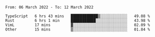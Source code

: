 <!--START_SECTION:waka-->

```text
From: 06 March 2022 - To: 12 March 2022

TypeScript   6 hrs 43 mins   ████████████▒░░░░░░░░░░░░   49.08 %
Rust         6 hrs 1 min     ███████████░░░░░░░░░░░░░░   43.98 %
VimL         17 mins         ▓░░░░░░░░░░░░░░░░░░░░░░░░   02.09 %
Other        15 mins         ▒░░░░░░░░░░░░░░░░░░░░░░░░   01.84 %
```

<!--END_SECTION:waka-->

